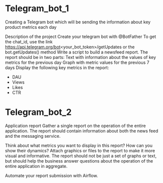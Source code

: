# Telegram_bot_1
Creating a Telegram bot which will be sending the information about key product metrics each day

Description of the project
Create your telegram bot with @BotFather To get the chat_id, use the link https://api.telegram.org/bot<your_bot_token>/getUpdates or the bot.getUpdates() method
Write a script to build a newsfeed report. The report should be in two parts:
Text with information about the values of key metrics for the previous day
Graph with metric values for the previous 7 days
Display the following key metrics in the report:
- DAU
- Views
- Likes
- CTR

# Telegram_bot_2
Application report
Gather a single report on the operation of the entire application. The report should contain information about both the news feed and the messaging service.

Think about what metrics you want to display in this report? How can you show their dynamics? Attach graphics or files to the report to make it more visual and informative. The report should not be just a set of graphs or text, but should help the business answer questions about the operation of the entire application in aggregate.

Automate your report submission with Airflow.
